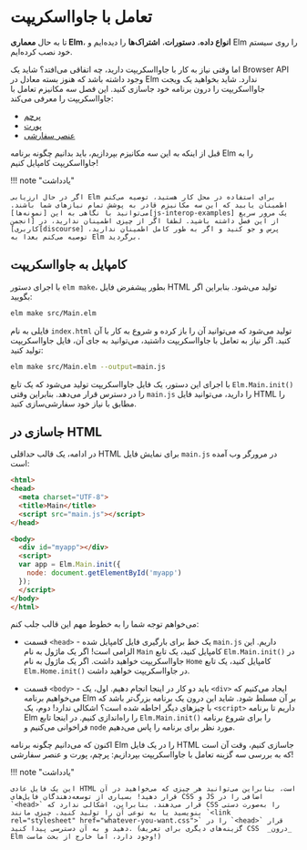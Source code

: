 # تعامل با جاوااسکریپت

تا به حال **معماری Elm**، **انواع داده**، **دستورات**، **اشتراک‌ها** را دیده‌ایم و Elm را روی سیستم خود نصب کرده‌ایم.

اما وقتی نیاز به کار با جاوااسکریپت دارید، چه اتفاقی می‌افتد؟ شاید یک Browser API وجود داشته باشد که هنوز بسته‌ معادل در Elm ندارد. شاید بخواهید یک ویجت جاوااسکریپت را درون برنامه خود جاسازی کنید. این فصل سه مکانیزم تعامل با جاوااسکریپت را معرفی می‌کند:

- [پرچم](flags.md)
- [پورت](ports.md)
- [عنصر سفارشی](custom_elements.md)

قبل از اینکه به این سه مکانیزم بپردازیم، باید بدانیم چگونه برنامه Elm را به جاوااسکریپت کامپایل کنیم!

!!! note "یادداشت"

	اگر در حال ارزیابی Elm برای استفاده در محل کار هستید، توصیه می‌کنم اطمینان یابید که این سه مکانیزم قادر به پوشش تمام نیازهای شما باشند. می‌توانید با نگاهی به این [نمونه‌ها][js-interop-examples] یک مرور سریع از این فصل داشته باشید. لطفا اگر از چیزی اطمینان ندارید، در [انجمن کاربری][discourse] پرس و جو کنید و اگر به طور کامل اطمینان ندارید، توصیه می‌کنم بعدا به Elm برگردید.

## کامپایل به جاوااسکریپت

با اجرای دستور `elm make`، بطور پیشفرض فایل HTML تولید می‌شود. بنابراین اگر بگویید:

```bash
elm make src/Main.elm
```

فایلی به نام `index.html` تولید می‌شود که می‌توانید آن را باز کرده و شروع به کار با آن کنید. اگر نیاز به تعامل با جاوااسکریپت داشتید، می‌توانید به جای آن، فایل جاوااسکریپت تولید کنید:

```bash
elm make src/Main.elm --output=main.js
```

با اجرای این دستور، یک فایل جاوااسکریپت تولید می‌شود که یک تابع `Elm.Main.init()` را در دسترس قرار می‌دهد. بنابراین وقتی `main.js` را دارید، می‌توانید فایل HTML را مطابق با نیاز خود سفارشی‌سازی کنید.

## جاسازی در HTML

در ادامه، یک قالب حداقلی HTML برای نمایش فایل `main.js` در مرورگر وب آمده است:

```html linenums="1"
<html>
<head>
  <meta charset="UTF-8">
  <title>Main</title>
  <script src="main.js"></script>
</head>

<body>
  <div id="myapp"></div>
  <script>
  var app = Elm.Main.init({
    node: document.getElementById('myapp')
  });
  </script>
</body>
</html>
```

می‌خواهم توجه شما را به خطوط مهم این قالب جلب کنم:

- قسمت `<head>` - یک خط برای بارگیری فایل کامپایل شده `main.js` داریم. این الزامی است! اگر یک ماژول به نام `Main` کامپایل کنید، یک تابع `Elm.Main.init()` در جاوااسکریپت خواهید داشت. اگر یک ماژول به نام `Home` کامپایل کنید، یک تابع `Elm.Home.init()` در جاوااسکریپت خواهید داشت.

- قسمت `<body>` - باید دو کار در اینجا انجام دهیم. اول، یک `<div>` ایجاد می‌کنیم که می‌خواهیم برنامه Elm بر آن مسلط شود. شاید این درون یک برنامه بزرگ‌تر باشد که با چیزهای دیگر احاطه شده است؟ اشکالی ندارد! دوم، یک `<script>` داریم تا برنامه Elm را راه‌اندازی کنیم. در اینجا تابع `Elm.Main.init()` را برای شروع برنامه فراخوانی می‌کنیم و `node` مورد نظر برای برنامه را پاس می‌دهیم.

اکنون که می‌دانیم چگونه برنامه Elm را در یک فایل HTML جاسازی کنیم، وقت آن است که به بررسی سه گزینه تعامل با جاوااسکریپت بپردازیم: پرچم، پورت و عنصر سفارشی!

!!! note "یادداشت"

	این یک فایل عادی HTML است، بنابراین می‌توانید هر چیزی که می‌خواهید در آن قرار دهید! بسیاری از توسعه‌دهندگان فایل‌های CSS و JS اضافی را در `<head>` قرار می‌دهند. بنابراین، اشکالی ندارد که CSS را به‌صورت دستی بنویسید یا به نوعی آن را تولید کنید. چیزی مانند `<link rel="stylesheet" href="whatever-you-want.css">` را در `<head>` قرار دهید و به آن دسترسی پیدا کنید. (گزینه‌های دیگری برای تعریف CSS  _درون_ Elm وجود دارد، اما خارج از بحث ماست!)

[js-interop-examples]: https://github.com/elm-community/js-integration-examples
[discourse]: https://discourse.elm-lang.org
